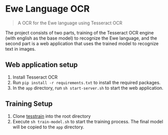 # Ewe Language OCR
> A OCR for the Ewe language using Tesseract OCR

The project consists of two parts, training of the Tesseract OCR engine (with english as the base model) to recognize the Ewe language, and the second part is a web application that uses the trained model to recognize text in images.

## Web application setup
1. Install Tesseract OCR
2. Run `pip install -r requirements.txt` to install the required packages.
3. In the `app` directory, run `sh start-server.sh` to start the web application.

## Training Setup
1. Clone [tesstrain](https://github.com/tesseract-ocr/tesstrain) into the root directory
2. Execute `sh train-model.sh` to start the training process. The final model will be copied to the `app` directory.
